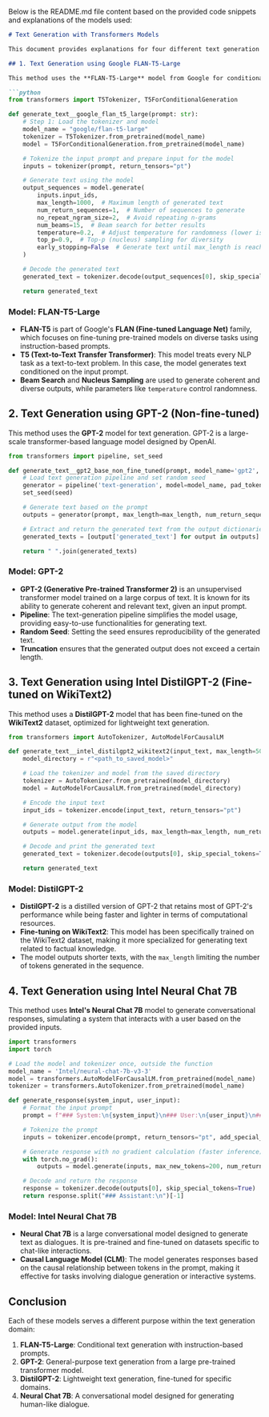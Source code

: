Below is the README.md file content based on the provided code snippets and explanations of the models used:

```markdown
# Text Generation with Transformers Models

This document provides explanations for four different text generation methods using various models from the Hugging Face **Transformers** library. Each method uses a different approach and model architecture for generating text from a given prompt.

## 1. Text Generation using Google FLAN-T5-Large

This method uses the **FLAN-T5-Large** model from Google for conditional text generation. The model is designed to handle various natural language processing (NLP) tasks, including text generation.

```python
from transformers import T5Tokenizer, T5ForConditionalGeneration

def generate_text__google_flan_t5_large(prompt: str):
    # Step 1: Load the tokenizer and model
    model_name = "google/flan-t5-large"
    tokenizer = T5Tokenizer.from_pretrained(model_name)
    model = T5ForConditionalGeneration.from_pretrained(model_name)

    # Tokenize the input prompt and prepare input for the model
    inputs = tokenizer(prompt, return_tensors="pt")

    # Generate text using the model
    output_sequences = model.generate(
        inputs.input_ids,
        max_length=1000,  # Maximum length of generated text
        num_return_sequences=1,  # Number of sequences to generate
        no_repeat_ngram_size=2,  # Avoid repeating n-grams
        num_beams=15,  # Beam search for better results
        temperature=0.2,  # Adjust temperature for randomness (lower is less random)
        top_p=0.9,  # Top-p (nucleus) sampling for diversity
        early_stopping=False  # Generate text until max_length is reached
    )

    # Decode the generated text
    generated_text = tokenizer.decode(output_sequences[0], skip_special_tokens=True)

    return generated_text
```

### Model: **FLAN-T5-Large**
- **FLAN-T5** is part of Google's **FLAN (Fine-tuned Language Net)** family, which focuses on fine-tuning pre-trained models on diverse tasks using instruction-based prompts.
- **T5 (Text-to-Text Transfer Transformer)**: This model treats every NLP task as a text-to-text problem. In this case, the model generates text conditioned on the input prompt.
- **Beam Search** and **Nucleus Sampling** are used to generate coherent and diverse outputs, while parameters like `temperature` control randomness.

## 2. Text Generation using GPT-2 (Non-fine-tuned)

This method uses the **GPT-2** model for text generation. GPT-2 is a large-scale transformer-based language model designed by OpenAI.

```python
from transformers import pipeline, set_seed

def generate_text__gpt2_base_non_fine_tuned(prompt, model_name='gpt2', seed=42, max_length=200, num_return_sequences=5):
    # Load text generation pipeline and set random seed
    generator = pipeline('text-generation', model=model_name, pad_token_id=50256)
    set_seed(seed)

    # Generate text based on the prompt
    outputs = generator(prompt, max_length=max_length, num_return_sequences=num_return_sequences, truncation=True)

    # Extract and return the generated text from the output dictionaries
    generated_texts = [output['generated_text'] for output in outputs]

    return " ".join(generated_texts)
```

### Model: **GPT-2**
- **GPT-2 (Generative Pre-trained Transformer 2)** is an unsupervised transformer model trained on a large corpus of text. It is known for its ability to generate coherent and relevant text, given an input prompt.
- **Pipeline**: The text-generation pipeline simplifies the model usage, providing easy-to-use functionalities for generating text.
- **Random Seed**: Setting the seed ensures reproducibility of the generated text.
- **Truncation** ensures that the generated output does not exceed a certain length.

## 3. Text Generation using Intel DistilGPT-2 (Fine-tuned on WikiText2)

This method uses a **DistilGPT-2** model that has been fine-tuned on the **WikiText2** dataset, optimized for lightweight text generation.

```python
from transformers import AutoTokenizer, AutoModelForCausalLM

def generate_text__intel_distilgpt2_wikitext2(input_text, max_length=50, num_return_sequences=1):
    model_directory = r"<path_to_saved_model>"

    # Load the tokenizer and model from the saved directory
    tokenizer = AutoTokenizer.from_pretrained(model_directory)
    model = AutoModelForCausalLM.from_pretrained(model_directory)

    # Encode the input text
    input_ids = tokenizer.encode(input_text, return_tensors="pt")

    # Generate output from the model
    outputs = model.generate(input_ids, max_length=max_length, num_return_sequences=num_return_sequences)

    # Decode and print the generated text
    generated_text = tokenizer.decode(outputs[0], skip_special_tokens=True)

    return generated_text
```

### Model: **DistilGPT-2**
- **DistilGPT-2** is a distilled version of GPT-2 that retains most of GPT-2's performance while being faster and lighter in terms of computational resources.
- **Fine-tuning on WikiText2**: This model has been specifically trained on the WikiText2 dataset, making it more specialized for generating text related to factual knowledge.
- The model outputs shorter texts, with the `max_length` limiting the number of tokens generated in the sequence.

## 4. Text Generation using Intel Neural Chat 7B

This method uses **Intel's Neural Chat 7B** model to generate conversational responses, simulating a system that interacts with a user based on the provided inputs.

```python
import transformers
import torch

# Load the model and tokenizer once, outside the function
model_name = 'Intel/neural-chat-7b-v3-3'
model = transformers.AutoModelForCausalLM.from_pretrained(model_name)
tokenizer = transformers.AutoTokenizer.from_pretrained(model_name)

def generate_response(system_input, user_input):
    # Format the input prompt
    prompt = f"### System:\n{system_input}\n### User:\n{user_input}\n### Assistant:\n"

    # Tokenize the prompt
    inputs = tokenizer.encode(prompt, return_tensors="pt", add_special_tokens=False)

    # Generate response with no gradient calculation (faster inference)
    with torch.no_grad():
        outputs = model.generate(inputs, max_new_tokens=200, num_return_sequences=1, early_stopping=True)

    # Decode and return the response
    response = tokenizer.decode(outputs[0], skip_special_tokens=True)
    return response.split("### Assistant:\n")[-1]
```

### Model: **Intel Neural Chat 7B**
- **Neural Chat 7B** is a large conversational model designed to generate text as dialogues. It is pre-trained and fine-tuned on datasets specific to chat-like interactions.
- **Causal Language Model (CLM)**: The model generates responses based on the causal relationship between tokens in the prompt, making it effective for tasks involving dialogue generation or interactive systems.

## Conclusion

Each of these models serves a different purpose within the text generation domain:
1. **FLAN-T5-Large**: Conditional text generation with instruction-based prompts.
2. **GPT-2**: General-purpose text generation from a large pre-trained transformer model.
3. **DistilGPT-2**: Lightweight text generation, fine-tuned for specific domains.
4. **Neural Chat 7B**: A conversational model designed for generating human-like dialogue.

